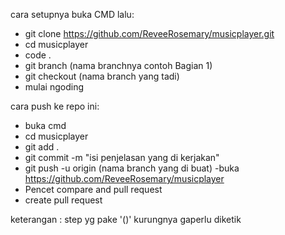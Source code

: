 cara setupnya buka CMD lalu:

- git clone https://github.com/ReveeRosemary/musicplayer.git
- cd musicplayer
- code .
- git branch (nama branchnya contoh Bagian 1)
- git checkout (nama branch yang tadi)
- mulai ngoding


cara push ke repo ini:

- buka cmd
- cd musicplayer
- git add .
- git commit -m "isi penjelasan yang di kerjakan"
- git push -u origin (nama branch yang di buat)
-buka https://github.com/ReveeRosemary/musicplayer
- Pencet compare and pull request
- create pull request


keterangan :
step yg pake '()' kurungnya gaperlu diketik
